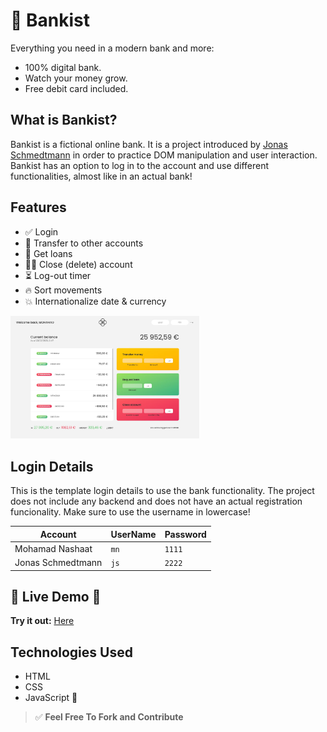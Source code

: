 # 🤑 Bankist

Everything you need in a modern bank and more:

* 100% digital bank.
* Watch your money grow.
* Free debit card included.

## What is Bankist?

Bankist is a fictional online bank. It is a project introduced by <a href="https://github.com/jonasschmedtmann">Jonas Schmedtmann</a> in order to practice DOM manipulation and user interaction. Bankist has an option to log in to the account and use different functionalities, almost like in an actual bank!

## Features

- ✅ Login
- 🔁 Transfer to other accounts
- 🚀 Get loans
- 🚶‍♂️ Close (delete) account
- ⏳ Log-out timer
- 🔥 Sort movements
- 💥 Internationalize date & currency

<img src="https://github.com/imohamadnashaat/bankist/blob/main/img/desktop-view.jpg" width="60%"/>

## Login Details

This is the template login details to use the bank functionality. The project does not include any backend and does not have an actual registration funcionality. Make sure to use the username in lowercase!

| Account       | UserName | Password |
| ------------- | -------- | -------- |
| Mohamad Nashaat | `mn`     | `1111`   |
| Jonas Schmedtmann | `js`     | `2222`   |

## 🎈 Live Demo 🎈

**Try it out:** [Here](https://imohamadnashaat.github.io/bankist/)

## Technologies Used

- HTML
- CSS
- JavaScript 🚀

> ✅ **Feel Free To Fork and Contribute**
